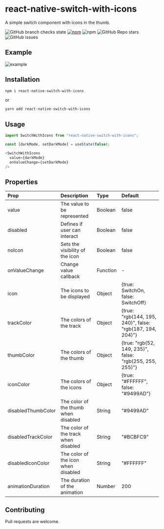 # react-native-switch-with-icons

A simple switch component with icons in the thumb.

![GitHub branch checks state](https://img.shields.io/github/checks-status/fernando-silva-dev/react-native-switch-with-icons/master)
<a href="https://www.npmjs.com/package/react-native-switch-with-icons" target="_blank"><img alt="npm" src="https://img.shields.io/npm/v/react-native-switch-with-icons"></a>
![npm](https://img.shields.io/npm/dw/react-native-switch-with-icons)
![GitHub Repo stars](https://img.shields.io/github/stars/fernando-silva-dev/react-native-switch-with-icons)
![GitHub issues](https://img.shields.io/github/issues/fernando-silva-dev/react-native-switch-with-icons)

## Example

![example](./assets/example.gif)

## Installation

```bash
npm i react-native-switch-with-icons
```

or

```bash
yarn add react-native-switch-with-icons
```

## Usage

```js
import SwitchWithIcons from "react-native-switch-with-icons";

const [darkMode, setDarkMode] = useState(false);

<SwitchWithIcons
  value={darkMode}
  onValueChange={setDarkMode}
/>
```

## Properties

| Prop               | Description                          | Type     | Default                                                   |
| :----------------- | :----------------------------------- | :------- | :-------------------------------------------------------- |
| value              | The value to be represented          | Boolean  | false                                                     |
| disabled           | Defines if user can interact         | Boolean  | false                                                     |
| noIcon             | Sets the visibility of the icon      | Boolean  | false                                                     |
| onValueChange      | Change value callback                | Function | -                                                         |
| icon               | The icons to be displayed            | Object   | {true: SwitchOn, false: SwitchOff}                        |
| trackColor         | The colors of the track              | Object   | {true: "rgb(144, 195, 240)", false: "rgb(187, 194, 204)"} |
| thumbColor         | The colors of the thumb              | Object   | {true: "rgb(52, 149, 235)", false: "rgb(255, 255, 255)"}  |
| iconColor          | The colors of the icons              | Object   | {true: "#FFFFFF", false: "#9499AD"}                       |
| disabledThumbColor | The color of the thumb when disabled | String   | "#9499AD"                                                 |
| disabledTrackColor | The color of the track when disabled | String   | "#BCBFC9"                                                 |
| disabledIconColor  | The color of the icon when disabled  | String   | "#FFFFFF"                                                 |
| animationDuration  | The duration of the animation        | Number   | 200                                                       |

## Contributing

Pull requests are welcome.
